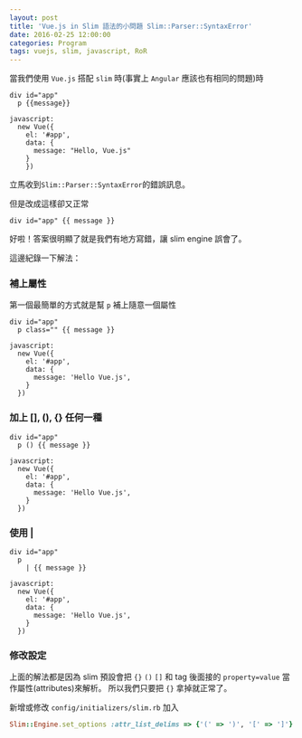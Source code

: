 ```yaml
---
layout: post
title: 'Vue.js in Slim 語法的小問題 Slim::Parser::SyntaxError'
date: 2016-02-25 12:00:00
categories: Program
tags: vuejs, slim, javascript, RoR
---
```


當我們使用 `Vue.js` 搭配 `slim` 時(事實上 `Angular` 應該也有相同的問題)時

~~~slim
div id="app"
  p {{message}}

javascript:
  new Vue({
    el: '#app',
    data: {
      message: "Hello, Vue.js"
    }
    })
~~~

立馬收到`Slim::Parser::SyntaxError`的錯誤訊息。

但是改成這樣卻又正常

~~~slim
div id="app" {{ message }}
~~~

好啦！答案很明顯了就是我們有地方寫錯，讓 slim engine 誤會了。

這邊紀錄一下解法：

### 補上屬性

第一個最簡單的方式就是幫 `p` 補上隨意一個屬性

~~~slim
div id="app"
  p class="" {{ message }}

javascript:
  new Vue({
    el: '#app',
    data: {
      message: 'Hello Vue.js',
    }
  })
~~~

### 加上 [], (), {} 任何一種

~~~slim
div id="app"
  p () {{ message }}

javascript:
  new Vue({
    el: '#app',
    data: {
      message: 'Hello Vue.js',
    }
  })
~~~

### 使用 |

~~~slim
div id="app"
  p
    | {{ message }}

javascript:
  new Vue({
    el: '#app',
    data: {
      message: 'Hello Vue.js',
    }
  })
~~~

### 修改設定

上面的解法都是因為 slim 預設會把 `{}` `()` `[]` 和 tag 後面接的 `property=value` 當作屬性(attributes)來解析。
所以我們只要把 `{}` 拿掉就正常了。

新增或修改 `config/initializers/slim.rb` 加入

~~~ruby
Slim::Engine.set_options :attr_list_delims => {'(' => ')', '[' => ']'}
~~~
